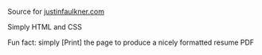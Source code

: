 Source for [justinfaulkner.com](justinfaulkner.com)

Simply HTML and CSS

Fun fact: simply [Print] the page to produce a nicely formatted resume PDF
